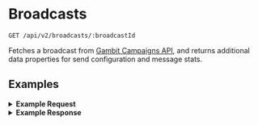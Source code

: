 # Broadcasts

```
GET /api/v2/broadcasts/:broadcastId
```
Fetches a broadcast from [Gambit Campaigns API](https://github.com/DoSomething/gambit-campaigns/tree/master/documentation), and returns additional data properties for send configuration and message stats. 


## Examples

<details>
<summary><strong>Example Request</strong></summary>

```
curl -X "GET" "http://localhost:5100/api/v2/broadcasts/1S4pnWcZ3qeK0IyU6u4gYE" \
     -H "Authorization: Basic cHVwcGV0OnRvdGFsbHlzZWNyZXQ="
```
</details>

<details>
<summary><strong>Example Response</strong></summary>

```
{
  "data": {
    "id": "257eBFFXnay6QoUOCuuiS0",
    "name": "GrabTheMic2018_Jul3_Pending_FINAL",
    "createdAt": "2018-07-04T13:24:32.793Z",
    "updatedAt": "2018-07-05T13:34:50.370Z",
    "message": {
      "text": "It's Freddie, happy 5th of July! Even though the holiday's over, you can still enjoy this playlist we made you all summer. Enjoy: https://www.dosomething.org/us/fourth-of-july-playlist?user_id={{user.id}}&broadcastid=257eBFFXnay6QoUOCuuiS0",
      "attachments": [
        
      ],
      "template": "rivescript"
    },
    "campaignId": null,
    "topic": "survey_response",
    "webhook": {
      "headers": {
        "Content-Type": "application/json"
      },
      "url": "http://<secret>:<secret>@localhost:5050/api/v1/webhooks/customerio-gambit-broadcast",
      "body": {
        "northstarId": "{{customer.id}}",
        "broadcastId": "257eBFFXnay6QoUOCuuiS0"
      }
    },
    "stats": {
      "outbound": {
        "total": 13059
      },
      "inbound": {
        "total": 460,
        "macros": {
          "subscriptionStatusStop": 25,
          "sendInfoMessage": 1,
          "declinedTopic": 40,
          "confirmedTopic": 384,
          "catchAll": 10
        }
      }
    }
  }
}
```
</details>
